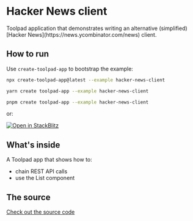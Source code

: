 # Hacker News client

<p class="description">Toolpad application that demonstrates writing an alternative (simplified) [Hacker News](https://news.ycombinator.com/news) client.</p>

## How to run

Use `create-toolpad-app` to bootstrap the example:

```bash
npx create-toolpad-app@latest --example hacker-news-client
```

```bash
yarn create toolpad-app --example hacker-news-client
```

```bash
pnpm create toolpad-app --example hacker-news-client
```

or:

[![Open in StackBlitz](https://developer.stackblitz.com/img/open_in_stackblitz.svg)](https://stackblitz.com/fork/github/mui/mui-toolpad/tree/master/examples/hacker-news-client)

## What's inside

A Toolpad app that shows how to:

- chain REST API calls
- use the List component

## The source

[Check out the source code](https://github.com/mui/mui-toolpad/tree/master/examples/hacker-news-client)

